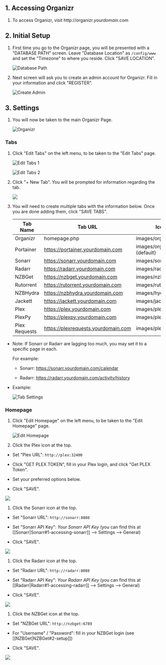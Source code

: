 ## 1. Accessing Organizr

1. To access Organizr, visit http://organizr._yourdomain_.com

## 2. Initial Setup

1. First time you go to the Organizr page, you will be presented with a "DATABASE PATH" screen. Leave "Database Location" as `/config/www` and set the "Timezone" to where you reside. Click "SAVE LOCATION".

    ![Database Path](https://i.imgur.com/6LaFMFW.png)

1. Next screen will ask you to create an admin account for Organizr. Fill in your information and click "REGISTER".

    ![Create Admin](https://i.imgur.com/O20Swhy.png)


## 3. Settings

1. You will now be taken to the main Organizr Page.

    ![Organizr](https://i.imgur.com/94QoAcd.png)

### Tabs

1. Click "Edit Tabs" on the left menu, to be taken to the "Edit Tabs" page.

    ![Edit Tabs 1](https://i.imgur.com/f8ozDau.png)

    ![Edit Tabs 2](https://i.imgur.com/j8g6l2a.png)

1. Click "+ New Tab". You will be prompted for information regarding the tab.

    ![](https://i.imgur.com/bmLJl1D.png)

1. You will need to create multiple tabs with the information below. Once you are done adding them, click "SAVE TABS".

    | Tab Name      | Tab URL                             | Icon URL                      | Active | User | Guest | No iFrame | Default |
    | ------------- | ----------------------------------- | ----------------------------- |:------:|:----:|:-----:|:---------:|:-------:|
    | Organizr      | homepage.php                        | images/organizr_logo.png      |   Y    |  Y   |   N   |     N     |    Y    |
    | Portainer     | https://portainer.yourdomain.com    | images/organizr.png (default) |   Y    |  Y   |   N   |     N     |    N    |
    | Sonarr        | https://sonarr.yourdomain.com       | images/sonarr.png             |   Y    |  Y   |   N   |     N     |    N    |
    | Radarr        | https://radarr.yourdomain.com       | images/radarr.png             |   Y    |  Y   |   N   |     N     |    N    |
    | NZBGet        | https://nzbget.yourdomain.com       | images/nzbget.png             |   Y    |  Y   |   N   |     N     |    N    |
    | Rutorrent     | https://rutorrent.yourdomain.com    | images/rutorrent.png          |   Y    |  Y   |   N   |     N     |    N    |
    | NZBHydra      | https://nzbhydra.yourdomain.com     | images/hydra.png              |   Y    |  Y   |   N   |     N     |    N    |
    | Jackett       | https://jackett.yourdomain.com      | images/jackett.png            |   Y    |  Y   |   N   |     N     |    N    |
    | Plex          | https://plex.yourdomain.com         | images/plex.png               |   Y    |  Y   |   N   |     N     |    N    |
    | PlexPy        | https://plexpy.yourdomain.com       | images/plexpy.png             |   Y    |  Y   |   N   |     N     |    N    |
    | Plex Requests | https://plexrequests.yourdomain.com | images/plexrequests.png       |   Y    |  Y   |   N   |     N     |    N    |

  - Note: If Sonarr or Radarr are lagging too much, you may set it to a specific page in each.

    For example:

    + Sonarr: https://sonarr.yourdomain.com/calendar

    + Radarr: https://radarr.yourdomain.com/activity/history

  - Example:

    ![Tab Settings](https://i.imgur.com/fBLYngY.png)

### Homepage

1. Click "Edit Homepage" on the left menu, to be taken to the "Edit Homepage" page.

    ![Edit Homepage](https://i.imgur.com/Ed0Ir4X.png)

1. Click the Plex icon at the top.

  - Set "Plex URL": `http://plex:32400`

  - Click "GET PLEX TOKEN", fill in your Plex login, and click "Get PLEX Token".

  - Set your preferred options below.

  - Click "SAVE".

  ![  ](https://i.imgur.com/l5NPFv5.png)

1. Click the Sonarr icon at the top.

  - Set "Sonarr URL": `http://sonarr:8080`

  - Set "Sonarr API Key": _Your Sonarr API Key_ (you can find this at [[Sonarr|Sonarr#1-accessing-sonarr]] --> Settings --> General)

  - Click "SAVE".

  ![  ](https://i.imgur.com/jpAISjf.png)

1. Click the Radarr icon at the top.

  - Set "Radarr URL": `http://radarr:8080`

  - Set "Radarr API Key": _Your Radarr API Key_ (you can find this at [[Radarr|Radarr#1-accessing-radarr]] --> Settings --> General)

  - Click "SAVE".

  ![  ](https://i.imgur.com/PNgRck4.png)

1. Click the NZBGet icon at the top.

  - Set "NZBGet URL": `http://nzbget:6789`

  - For "Username" / "Password": fill in your NZBGet login (see [[NZBGet|NZBGet#2-setup]])

  - Click "SAVE".

  ![  ](https://i.imgur.com/ekiBNmd.png)
